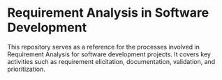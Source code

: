 # Requirement Analysis in Software Development

This repository serves as a reference for the processes involved in Requirement Analysis for software development projects. It covers key activities such as requirement elicitation, documentation, validation, and prioritization.
